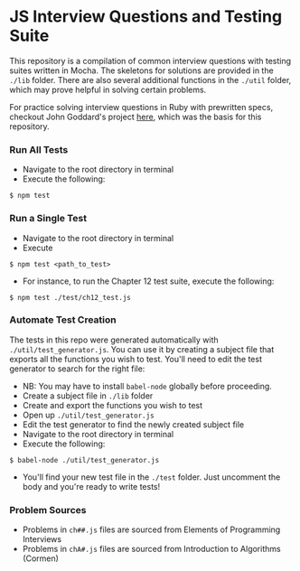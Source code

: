 # JS Interview Questions and Testing Suite

This repository is a compilation of common interview questions with testing suites written in Mocha. The skeletons for solutions are provided in the `./lib` folder. There are also several additional functions in the `./util` folder, which may prove helpful in solving certain problems.

For practice solving interview questions in Ruby with prewritten specs, checkout John Goddard's project [here](https://github.com/johngoddard/elements_practice), which was the basis for this repository.

### Run All Tests
- Navigate to the root directory in terminal
- Execute the following:
```
$ npm test
```

### Run a Single Test
- Navigate to the root directory in terminal
- Execute
```
$ npm test <path_to_test>
```
- For instance, to run the Chapter 12 test suite, execute the following:
```
$ npm test ./test/ch12_test.js
```

### Automate Test Creation
The tests in this repo were generated automatically with `./util/test_generator.js`. You can use it by creating a subject file that exports all the functions you wish to test. You'll need to edit the test generator to search for the right file:
- NB: You may have to install `babel-node` globally before proceeding.
- Create a subject file in `./lib` folder
- Create and export the functions you wish to test
- Open up `./util/test_generator.js`
- Edit the test generator to find the newly created subject file
- Navigate to the root directory in terminal
- Execute the following:
```
$ babel-node ./util/test_generator.js
```
- You'll find your new test file in the `./test` folder. Just uncomment the body and you're ready to write tests!

### Problem Sources
- Problems in `ch##.js` files are sourced from Elements of Programming Interviews
- Problems in `chA#.js` files are sourced from Introduction to Algorithms (Cormen)
